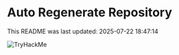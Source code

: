 # Auto Regenerate Repository

This README was last updated: 2025-07-22 18:47:14

 ![TryHackMe](https://tryhackme.com/badge/533634)